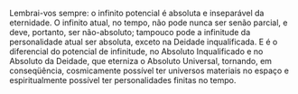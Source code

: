 ﻿Lembrai-vos sempre: o infinito potencial é absoluta e inseparável da eternidade. O infinito atual, no tempo, não pode nunca ser senão parcial, e deve, portanto, ser não-absoluto; tampouco pode a infinitude da personalidade atual ser absoluta, exceto na Deidade inqualificada. E é o diferencial do potencial de infinitude, no Absoluto Inqualificado e no Absoluto da Deidade, que eterniza o Absoluto Universal, tornando, em conseqüência, cosmicamente possível ter universos materiais no espaço e espiritualmente possível ter personalidades finitas no tempo.